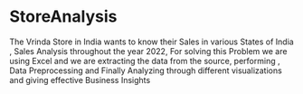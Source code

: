 # StoreAnalysis
The Vrinda Store in India wants to know their Sales in various States of India , Sales Analysis throughout the year 2022, For solving this Problem we are using Excel and we are extracting the data from the source, performing , Data Preprocessing and Finally Analyzing through different visualizations and giving effective Business Insights
